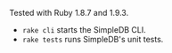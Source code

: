 Tested with Ruby 1.8.7 and 1.9.3.

* ```rake cli``` starts the SimpleDB CLI.
* ```rake tests``` runs SimpleDB's unit tests.